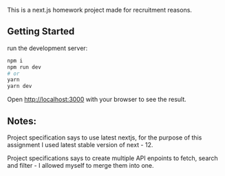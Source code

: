 This is a next.js homework project made for recruitment reasons.

## Getting Started

run the development server:

```bash
npm i
npm run dev
# or
yarn
yarn dev
```

Open [http://localhost:3000](http://localhost:3000) with your browser to see the result.

## Notes:

Project specification says to use latest nextjs, for the purpose of this assignment I used latest stable version of next - 12.

Project specifications says to create multiple API enpoints to fetch, search and filter - I allowed myself to merge them into one.
